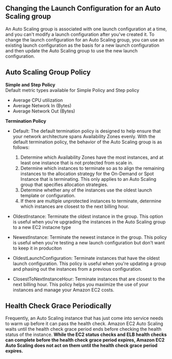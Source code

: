 ## Changing the Launch Configuration for an Auto Scaling group
An Auto Scaling group is associated with one launch configuration at a time, and you can't modify a launch configuration after you've created it. To change the launch configuration for an Auto Scaling group, you can use an existing launch configuration as the basis for a new launch configuration and then update the Auto Scaling group to use the new launch configuration.

## Auto Scaling Group Policy
**Simple and Step Policy**  
Default metric types available for Simple Policy and Step policy
- Average CPU utilization
- Average Network In (Bytes)
- Average Network Out (Bytes)

**Termination Policy** 
- Default: The default termination policy is designed to help ensure that your network architecture spans Availability Zones evenly. With the default termination policy, the behavior of the Auto Scaling group is as follows:    
    1. Determine which Availability Zones have the most instances, and at least one instance that is not protected from scale in.
    2. Determine which instances to terminate so as to align the remaining instances to the allocation strategy for the On-Demand or Spot Instance that is terminating. This only applies to an Auto Scaling group that specifies allocation strategies.
    3. Determine whether any of the instances use the oldest launch template or configuration.
    4. If there are multiple unprotected instances to terminate, determine which instances are closest to the next billing hour. 

- OldestInstance: Terminate the oldest instance in the group. This option is useful when you're upgrading the instances in the Auto Scaling group to a new EC2 instacne type

- NewestInstance: Terminate the newest instance in the group. This policy is useful when you're testing a new launch configuration but don't want to keep it in produciton

- OldestLaunchConfiguration: Terminate instances that have the oldest launch configuration. This policy is useful when you're updating a group and phasing out the instances from a previous configuration.

- ClosestToNextInstanceHour: Terminate instances that are closest to the next billing hour. This policy helps you maximize the use of your instances and manage your Amazon EC2 costs.

## Health Check Grace Periodically
Frequently, an Auto Scaling instance that has just come into service needs to warm up before it can pass the health check. Amazon EC2 Auto Scaling waits until the health check grace period ends before checking the health status of the instance. **While the EC2 status checks and ELB health checks can complete before the health check grace period expires, Amazon EC2 Auto Scaling does not act on them until the health check grace period expires.** 